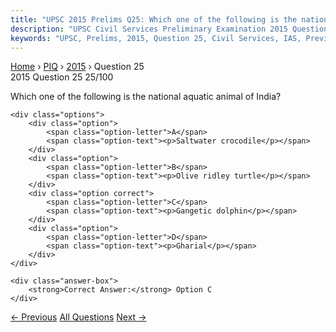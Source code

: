 ```yaml
---
title: "UPSC 2015 Prelims Q25: Which one of the following is the national aquatic animal of..."
description: "UPSC Civil Services Preliminary Examination 2015 Question 25 with options and answer"
keywords: "UPSC, Prelims, 2015, Question 25, Civil Services, IAS, Previous Year Questions"
---
```


<nav class="breadcrumb">
    <a href="../../">Home</a>
    <span>›</span>
    <a href="../">PIQ</a>
    <span>›</span>
    <a href="./">2015</a>
    <span>›</span>
    <span>Question 25</span>
</nav>

<div class="question-header">
    <div class="question-meta">
        <span class="year-badge">2015</span>
        <span class="question-number">Question 25</span>
        <span class="progress">25/100</span>
    </div>
    <div class="progress-bar">
        <div class="progress-fill" style="width: 25.0%"></div>
    </div>
</div>

<div class="question-content">
    <div class="question-text">
        <p>Which one of the following is the national aquatic animal of India?</p>
    </div>
    
    <div class="options">
        <div class="option">
            <span class="option-letter">A</span>
            <span class="option-text"><p>Saltwater crocodile</p></span>
        </div>
        <div class="option">
            <span class="option-letter">B</span>
            <span class="option-text"><p>Olive ridley turtle</p></span>
        </div>
        <div class="option correct">
            <span class="option-letter">C</span>
            <span class="option-text"><p>Gangetic dolphin</p></span>
        </div>
        <div class="option">
            <span class="option-letter">D</span>
            <span class="option-text"><p>Gharial</p></span>
        </div>
    </div>

    <div class="answer-box">
        <strong>Correct Answer:</strong> Option C
    </div>
</div>

<div class="question-nav">
    <a href="../q024-in-india-markets-in-agricultural-products-are-regu/" class="nav-btn prev">← Previous</a>
    <a href="../" class="nav-btn center">All Questions</a>
    <a href="../q026-with-reference-to-congress-socialist-party-conside/" class="nav-btn next">Next →</a>
</div>
